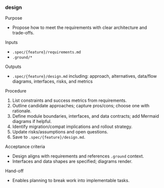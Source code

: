 ### design
Purpose
- Propose how to meet the requirements with clear architecture and trade-offs.

Inputs
- `.spec/{feature}/requirements.md`
- `.ground/*`

Outputs
- `.spec/{feature}/design.md` including: approach, alternatives, data/flow diagrams, interfaces, risks, and metrics

Procedure
1. List constraints and success metrics from requirements.
2. Outline candidate approaches; capture pros/cons; choose one with rationale.
3. Define module boundaries, interfaces, and data contracts; add Mermaid diagrams if helpful.
4. Identify migration/compat implications and rollout strategy.
5. Update risks/assumptions and open questions.
6. Save to `.spec/{feature}/design.md`.

Acceptance criteria
- Design aligns with requirements and references `.ground` context.
- Interfaces and data shapes are specified; diagrams render.

Hand-off
- Enables planning to break work into implementable tasks.
